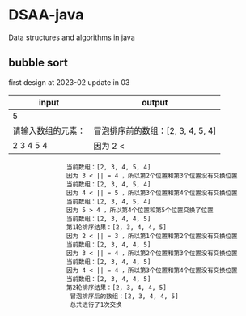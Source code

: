 # DSAA-java
Data structures and algorithms in java
## bubble sort ##
first design at 2023-02 update in 03

|    input        |      output     |
|-----------------|------------------|
|       5         |
| 请输入数组的元素： | 冒泡排序前的数组：[2, 3, 4, 5, 4]
 |   2 3 4 5 4    | 因为 2 < || = 3 ，所以第1个位置和第2个位置没有交换位置
                    当前数组：[2, 3, 4, 5, 4]
                    因为 3 < || = 4 ，所以第2个位置和第3个位置没有交换位置
                    当前数组：[2, 3, 4, 5, 4]
                    因为 4 < || = 5 ，所以第3个位置和第4个位置没有交换位置
                    当前数组：[2, 3, 4, 5, 4]
                    因为 5 > 4 ，所以第4个位置和第5个位置交换了位置
                    当前数组：[2, 3, 4, 4, 5]
                    第1轮排序结果：[2, 3, 4, 4, 5]
                    因为 2 < || = 3 ，所以第1个位置和第2个位置没有交换位置
                    当前数组：[2, 3, 4, 4, 5]
                    因为 3 < || = 4 ，所以第2个位置和第3个位置没有交换位置
                    当前数组：[2, 3, 4, 4, 5]
                    因为 4 < || = 4 ，所以第3个位置和第4个位置没有交换位置
                    当前数组：[2, 3, 4, 4, 5]
                    第2轮排序结果：[2, 3, 4, 4, 5]
                     冒泡排序后的数组：[2, 3, 4, 4, 5]
                     总共进行了1次交换
 

